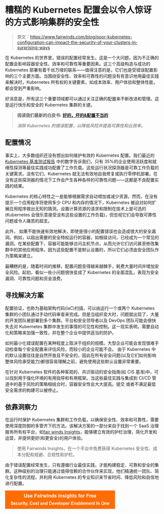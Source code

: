 # 糟糕的 Kubernetes 配置会以令人惊讶的方式影响集群的安全性

> 原文：<https://www.fairwinds.com/blog/poor-kubernetes-configuration-can-impact-the-security-of-your-clusters-in-surprising-ways>

 在 Kubernetes 的世界里，错误的配置经常发生。这是一个大问题，因为不正确的配置会影响容器安全性、效率和可靠性等重要因素。这三个高级构造与成功的 Kubernetes 部署有着千丝万缕的联系——值得注意的是，它们也是受错误配置影响的三个主要方面。当围绕安全性、效率和可靠性的问题没有有意识地用最佳实践来解决时，Kubernetes 所有权的关键要素，如成本效率、用户体验和整体性能，都会受到严重影响。

好消息是，所有这三个重要领域都可以通过关注正确的配置来不断改进和管理。这是运行快乐和安全的 Kubernetes 集群的关键。

> **阅读我们最新的白皮书:** [**好的，坏的&配置不当的**](https://www.fairwinds.com/kubernetes-good-bad-misconfigured-white-paper)
> 
> *消除 Kubernetes 的错误配置，以降低风险并提高可靠性和云效率。*

## 配置情况

事实上，大多数组织还没有想出如何维护有效的 Kubernetes 配置。我们最近的 [Kubernetes 基准测试报告](https://www.fairwinds.com/kubernetes-config-benchmark-report) 中的数字告诉我们，只有 35%的企业使用活跃度和就绪性探测等最佳实践成功配置了工作负载。这些运行状况探测器是可靠工作负载的关键需求。没有它们，Kubernetes 就无法有效地自我修复或执行零停机部署。在没有这些探测器的情况下工作会产生各种各样的可靠性问题——这都是不良配置实践的结果。

Kubernetes 的核心特性之一是能够根据需求自动增加或减少资源。然而，在没有提示一个应用程序将使用多少 CPU 和内存的情况下，Kubernetes 被迫对如何扩展应用程序做出无知的猜测。设置计算资源的请求和限制在技术上是可选的(Kubernetes 会很乐意接受没有这些设置的工作负载)，但忽视它们会导致可靠性问题或令人痛苦的超支。

此外， 如果不能快速有效地解决，即使是很小的配置错误也会造成很大的安全漏洞。例如，以超出需要的安全特权运行的容器，如根级访问，已经成为一个常见的漏洞。在某些配置下，容器可能能够访问主机节点，从而允许它们访问甚至修改集群中的其他应用程序。因为这些配置不是默认设置的，所以它们必须由安全团队作为策略来建立。

最糟糕的是，随着时间的推移，配置问题变得越来越棘手，耗费大量时间并增加安全风险。起初，看似一些小问题很快变成了 Kubernetes 的全面混乱，表现为安全漏洞、可靠性问题和资金浪费。

## 寻找解决方案

配置验证，也称为基础架构代码(IaC)扫描，可以由运行一个或两个 Kubernetes 集群的小团队通过手动代码审查来完成。但是当组织变大时，问题就出现了，大量的开发团队被部署到多个集群。平台和安全领导者以及 DevOps 团队可能会很快失去对 Kubernetes 集群中发生的事情的可见性和控制。这一现实表明，需要自动化和策略来加强一致性，并在整个企业中提供适当的防护。

如何最小化错误配置在某种程度上取决于组织的规模。大型企业可能会发现很难手动检查每个安全配置来评估风险，而较小的企业可能不会。 由于 Kubernetes 中的默认设置往往是自然开放且不安全的，因此在所有安全问题(以及它们如何影响整体风险承受能力)都很容易理解之前，避免使用这些默认设置非常重要。

在针对 Kubernetes 软件的各种客观的、共识驱动的安全指南(如 CIS 基准)中，可以找到用于强化环境的有用指导和有用框架。当这些最佳实践与集成到 CI/CD 管道中的基于风险的策略相结合时，容器安全性会大大提高。提交 或者不满足最低安全需求的构建可以被停止。

## 依靠洞察力

在运行时保护 Kubernetes 集群和工作负载，以确保安全性、效率和可靠性，需要使用深度防御的多管齐下的方法。该解决方案的一部分来自于找到一个 SaaS 治理服务所有权平台，如[fair winds Insights](https://www.fairwinds.com/insights)，能够建立有效的护栏治理，简化开发和运营，并提供更好(和更安全)的用户体验。

> 使用 Fairwinds Insights，在一个平台中免费获得 Kubernetes 安全性、成本分配和规避、合规性和护栏。

由于错误配置经常发生，只有遵循行业最佳实践，才能构建稳定、可靠和安全的集群。这种级别的治理只能通过值得信赖的合作伙伴来实现，他们精通统一团队、简化复杂性的流程，并利用 Kubernetes 的专业知识来节省时间、降低风险和自信地进行配置。

[![Use Fairwinds Insights for Free Security, Cost and Developer Enablement In One](img/7c86296320eb01b215d8e2755e9c5b9d.png)](https://cta-redirect.hubspot.com/cta/redirect/2184645/34aa4987-a1f9-438a-a145-d7d82d5c479a)